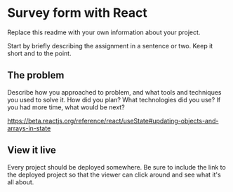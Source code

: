 # Survey form with React

Replace this readme with your own information about your project.

Start by briefly describing the assignment in a sentence or two. Keep it short and to the point.

## The problem

Describe how you approached to problem, and what tools and techniques you used to solve it. How did you plan? What technologies did you use? If you had more time, what would be next?

https://beta.reactjs.org/reference/react/useState#updating-objects-and-arrays-in-state

## View it live

Every project should be deployed somewhere. Be sure to include the link to the deployed project so that the viewer can click around and see what it's all about.
